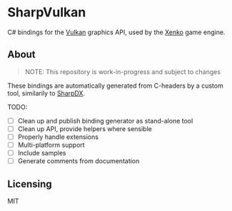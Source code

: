 # SharpVulkan

C# bindings for the [Vulkan](https://www.khronos.org/vulkan/) graphics API, used by the [Xenko](http://xenko.com/) game engine.

## About

> NOTE: This repository is work-in-progress and subject to changes

These bindings are automatically generated from C-headers by a custom tool, similarily to [SharpDX](http://sharpdx.org/).

TODO:

- [ ] Clean up and publish binding generator as stand-alone tool
- [ ] Clean up API, provide helpers where sensible
- [ ] Properly handle extensions
- [ ] Multi-platform support
- [ ] Include samples
- [ ] Generate comments from documentation

## Licensing
 
MIT
